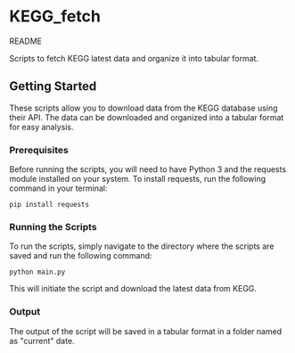 # KEGG_fetch
README

Scripts to fetch KEGG latest data and organize it into tabular format.

## Getting Started

These scripts allow you to download data from the KEGG database using their API. The data can be downloaded and organized into a tabular format for easy analysis. 

### Prerequisites

Before running the scripts, you will need to have Python 3 and the requests module installed on your system. To install requests, run the following command in your terminal:

```
pip install requests
```

### Running the Scripts

To run the scripts, simply navigate to the directory where the scripts are saved and run the following command:

```
python main.py
```

This will initiate the script and download the latest data from KEGG. 

### Output

The output of the script will be saved in a tabular format in a folder named as "current" date.



